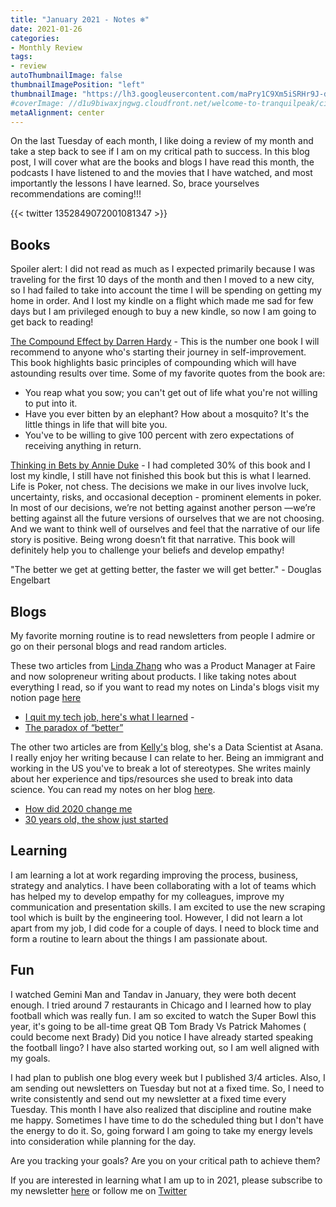 ```yaml
---
title: "January 2021 - Notes ❄"
date: 2021-01-26
categories:
- Monthly Review
tags:
- review
autoThumbnailImage: false
thumbnailImagePosition: "left"
thumbnailImage: "https://lh3.googleusercontent.com/maPry1C9Xm5iSRHr9J-d7uYK6n49zQunpzlb-PEbmxQbZQKBfw16HFBRvk3C0G9RRlzKp-X_53KJt3W_PsgUrKRzabRNHjO9A2bJSYq4kPeQb7BmukDosUtFteNzhRabG3B5KyCslzv02a1wl1ARrZOl-a-DBwtMGjiOQQ786MQBsQqq6JTOj6YA14e2I8URPBFZWkiwQaSZbgjPVeJvqi8pTNZiPKs9OR2bKD-WGgSHF7V7NY8TnPLYaFoyyEaRcWwaqZlNwgDMKDYvX3R7rz5i77iapEJsyRyj60b04oyjADs_-wPEBAr2R8yaFzaHPaodcnnhD0p1su89O4uq9fsZfE9DFU4UEjrzHyJ7Fz7HgtkKJ4jgMwjt7i46YAbHYHui7RhJSHssk8FfpnyxpBUir-ly-jNLMjB4EPU2RQhhtOwWWsmO4aXxKNf4T5PBLVlhq0s8sppUenC6NLHwLdmimqRnpL0Bp89wg_zab22O_CiGMIb-ajOe9f40-vxuqWKFsupW_PtQHx5cG48pmhAFPMzlf5m1PkYGzJThGP4WD_p_BpncGmzcFQWVkYVi40tm1Lq_n9dizPfBMqm9taonjvUM_NQDOtNxLBm8jewTa6uEBQTv9jc_rujFiLA0Sh_I-xBEhTg85mOeK2egKJTNGsNwl7Gw8zij8mQT1TnxOtpu6sOFpqFgi-kFSg=w1042-h703-no?authuser=0"
#coverImage: //d1u9biwaxjngwg.cloudfront.net/welcome-to-tranquilpeak/city.jpg
metaAlignment: center
---
```

On the last Tuesday of each month, I like doing a review of my month and take a step back to see if I am on my critical path to success. In this blog post, I will cover what are the books and blogs I have read this month, the podcasts I have listened to and the movies that I have watched, and most importantly the lessons I have learned. So, brace yourselves recommendations are coming!!!

{{< twitter 1352849072001081347 >}}

## Books
Spoiler alert: I did not read as much as I expected primarily because I was traveling for the first 10 days of the month and then I moved to a new city, so I had failed to take into account the time I will be spending on getting my home in order. And I lost my kindle on a flight which made me sad for few days but I am privileged enough to buy a new kindle, so now I am going to get back to reading!

[The Compound Effect by Darren Hardy](https://amzn.to/3t17x4b) - This is the number one book I will recommend to anyone who's starting their journey in self-improvement. This book highlights basic principles of compounding which will have astounding results over time. Some of my favorite quotes from the book are:

- You reap what you sow; you can't get out of life what you're not willing to put into it.
- Have you ever bitten by an elephant? How about a mosquito? It's the little things in life that will bite you.
- You've to be willing to give 100 percent with zero expectations of receiving anything in return.

[Thinking in Bets by Annie Duke](https://amzn.to/3pnsuEu) - I had completed 30% of this book and I lost my kindle, I still have not finished this book but this is what I learned. Life is Poker, not chess. The decisions we make in our lives involve luck, uncertainty, risks, and occasional deception - prominent elements in poker. In most of our decisions, we’re not betting against another person —we’re betting against all the future versions of ourselves that we are not choosing. And we want to think well of ourselves and feel that the narrative of our life story is positive. Being wrong doesn’t fit that narrative. This book will definitely help you to challenge your beliefs and develop empathy!

"The better we get at getting better, the faster we will get better." - Douglas Engelbart

## Blogs

My favorite morning routine is to read newsletters from people I admire or go on their personal blogs and read random articles.  

These two articles from [Linda Zhang](https://twitter.com/thelindazhang?s=20) who was a Product Manager at Faire and now solopreneur writing about products. I like taking notes about everything I read, so if you want to read my notes on Linda's blogs visit my notion page [here](https://www.notion.so/Linda-Zhang-152ec3d943884102b8749a7d8a45b15a)

- [I quit my tech job, here's what I learned](https://productlessons.substack.com/p/quit-my-job)  -
- [The paradox of “better”](https://productlessons.substack.com/p/the-paradox-of-better)

The other two articles are from [Kelly's](https://www.linkedin.com/in/pengyuwei/) blog, she's a Data Scientist at Asana. I really enjoy her writing because I can relate to her. Being an immigrant and working in the US you've to break a lot of stereotypes. She writes mainly about her experience and tips/resources she used to break into data science. You can read my notes on her blog [here](https://www.notion.so/Kelly-Peng-1e80c23af312433d87ca186f0a98d04e).

- [How did 2020 change me](https://kellyyuweipeng.com/2020%e5%b9%b4%e5%a6%82%e4%bd%95%e6%94%b9%e5%8f%98%e4%ba%86%e6%88%91/)
- [30 years old, the show just started](https://kellyyuweipeng.com/30%e5%b2%81%ef%bc%8c%e5%a5%bd%e6%88%8f%e5%88%9a%e5%88%9a%e5%bc%80%e5%a7%8b/)

## Learning

I am learning a lot at work regarding improving the process, business, strategy and analytics. I have been collaborating with a lot of teams which has helped my to develop empathy for my colleagues, improve my communication and presentation skills. I am excited to use the new scraping tool which is built by the engineering tool. However, I did not learn a lot apart from my job, I did code for a couple of days. I need to block time and form a routine to learn about the things I am passionate about.

## Fun

 I watched Gemini Man and Tandav in January, they were both decent enough. I tried around 7 restaurants in Chicago and I learned how to play football which was really fun. I am so excited to watch the Super Bowl this year, it's going to be all-time great QB Tom Brady Vs Patrick Mahomes ( could become next Brady) Did you notice I have already started speaking the football lingo? I have also started working out, so I am well aligned with my goals.
 
 I had plan to publish one blog every week but I published 3/4 articles. Also, I am sending out newsletters on Tuesday but not at a fixed time. So, I need to write consistently and send out my newsletter at a fixed time every Tuesday. This month I have also realized that discipline and routine make me happy. Sometimes I have time to do the scheduled thing but I don't have the energy to do it. So, going forward I am going to take my energy levels into consideration while planning for the day. 
 
 Are you tracking your goals? Are you on your critical path to achieve them?
 
 If you are interested in learning what I am up to in 2021, please subscribe to my newsletter [here](https://harshdarji.substack.com/subscribe ) or follow me on [Twitter](https://twitter.com/harshdarji_4)
